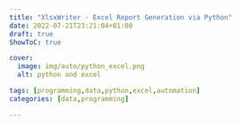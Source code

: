 ```yaml
---
title: "XlsxWriter - Excel Report Generation via Python"
date: 2022-07-21T23:21:04+01:00
draft: true
ShowToC: true

cover:
  image: img/auto/python_excel.png
  alt: python and excel

tags: [programming,data,python,excel,automation]
categories: [data,programming]

---
```

